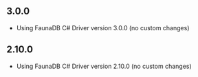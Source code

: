 ## 3.0.0
- Using FaunaDB C# Driver version 3.0.0 (no custom changes)

## 2.10.0
- Using FaunaDB C# Driver version 2.10.0 (no custom changes)
